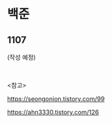 # 백준

## 1107

(작성 예정)

<br>

<참고>

https://seongonion.tistory.com/99

https://ahn3330.tistory.com/126

